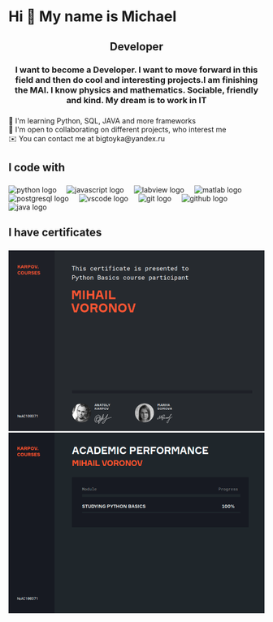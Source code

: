 <h1 align="left">Hi 👋 My name is Michael</h1>

###

<h2 align="center">Developer</h2>

###

<h3 align="center">I want to become a Developer. I want to move forward in this field and then do cool and interesting projects.I am finishing the MAI. I know physics and mathematics. Sociable, friendly and kind. My dream is to work in IT</h3>

###

<p align="left">🧠  I'm learning Python, SQL, JAVA and more frameworks<br>🤝  I'm open to collaborating on different projects, who interest me<br>✉️  You can contact me at bigtoyka@yandex.ru</p>

###

<h2 align="left">I code with</h2>

###

<div align="left">
  <img src="https://cdn.jsdelivr.net/gh/devicons/devicon/icons/python/python-original.svg" height="40" alt="python logo"  />
  <img width="12" />
  <img src="https://cdn.jsdelivr.net/gh/devicons/devicon/icons/javascript/javascript-original.svg" height="40" alt="javascript logo"  />
  <img width="12" />
  <img src="https://cdn.jsdelivr.net/gh/devicons/devicon/icons/labview/labview-original.svg" height="40" alt="labview logo"  />
  <img width="12" />
  <img src="https://cdn.jsdelivr.net/gh/devicons/devicon/icons/matlab/matlab-original.svg" height="40" alt="matlab logo"  />
  <img width="12" />
  <img src="https://cdn.jsdelivr.net/gh/devicons/devicon/icons/postgresql/postgresql-original.svg" height="40" alt="postgresql logo"  />
  <img width="12" />
  <img src="https://cdn.jsdelivr.net/gh/devicons/devicon/icons/vscode/vscode-original.svg" height="40" alt="vscode logo"  />
  <img width="12" />
  <img src="https://cdn.jsdelivr.net/gh/devicons/devicon/icons/git/git-original.svg" height="40" alt="git logo"  />
  <img width="12" />
  <img src="https://cdn.jsdelivr.net/gh/devicons/devicon/icons/github/github-original.svg" height="40" alt="github logo"  />
  <img src="https://cdn.jsdelivr.net/gh/devicons/devicon/icons/java/java-original.svg" height="40" alt="java logo"  />
</div>

###

<h2 align="left">I have certificates</h2>

###
![Screenshot](Certificate_Python_Karpov_EN_1.png)
![Screenshot](Certificate_Python_Karpov_EN_2.0.png)
